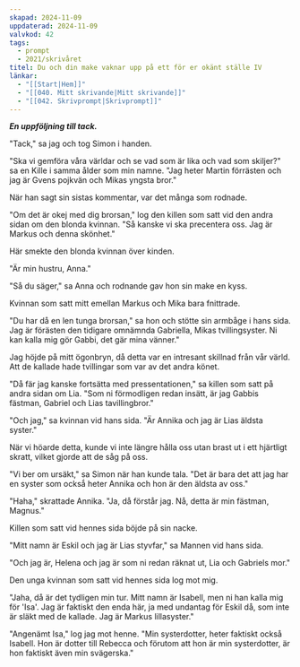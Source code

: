 ```yaml
---
skapad: 2024-11-09
uppdaterad: 2024-11-09
valvkod: 42
tags:
  - prompt
  - 2021/skrivåret
titel: Du och din make vaknar upp på ett för er okänt ställe IV
länkar:
  - "[[Start|Hem]]"
  - "[[040. Mitt skrivande|Mitt skrivande]]"
  - "[[042. Skrivprompt|Skrivprompt]]"
---
```

***En uppföljning till tack.***

"Tack," sa jag och tog Simon i handen.

"Ska vi gemföra våra världar och se vad som är lika och vad som skiljer?" sa en Kille i samma ålder som min namne. "Jag heter Martin förrästen och jag är Gvens pojkvän och Mikas yngsta bror."

När han sagt sin sistas kommentar, var det många som rodnade.

"Om det är okej med dig brorsan," log den killen som satt vid den andra sidan om den blonda kvinnan. "Så kanske vi ska precentera oss. Jag är Markus och denna skönhet." 

Här smekte den blonda kvinnan över kinden.

"Är min hustru, Anna."

"Så du säger," sa Anna och rodnande gav hon sin make en kyss.

Kvinnan som satt mitt emellan Markus och Mika bara fnittrade.

"Du har då en len tunga brorsan," sa hon och stötte sin armbåge i hans sida. Jag är förästen den tidigare omnämnda Gabriella, Mikas tvillingsyster. Ni kan kalla mig gör Gabbi, det gär mina vänner."

Jag höjde på mitt ögonbryn, då detta var en intresant skillnad från vår värld. Att de kallade hade tvillingar som var av det andra könet.

"Då fär jag kanske fortsätta med pressentationen," sa killen som satt på andra sidan om Lia. "Som ni förmodligen redan insätt, är jag Gabbis fästman, Gabriel och Lias tavillingbror."

"Och jag," sa kvinnan vid hans sida. "Är Annika och jag är Lias äldsta syster."

När vi höarde detta, kunde vi inte längre hålla oss utan brast ut i ett hjärtligt skratt, vilket gjorde att de såg på oss.

"Vi ber om ursäkt," sa Simon när han kunde tala. "Det är bara det att jag har en syster som ocksǻ heter Annika och hon är den äldsta av oss."

"Haha," skrattade Annika. "Ja, då förstår jag. Nå, detta är min fästman, Magnus."

Killen som satt vid hennes sida böjde på sin nacke.

"Mitt namn är Eskil och jag är Lias styvfar," sa Mannen vid hans sida.

"Och jag är, Helena och jag är som ni redan räknat ut, Lia och Gabriels mor."

Den unga kvinnan som satt vid hennes sida log mot mig.

"Jaha, då är det tydligen min tur. Mitt namn är Isabell, men ni han kalla mig för 'Isa'. Jag är faktiskt den enda här, ja med undantag för Eskil då, som inte är släkt med de kallade. Jag är Markus lillasyster."

"Angenämt Isa," log jag mot henne. "Min systerdotter, heter faktiskt också Isabell. Hon är dotter till Rebecca och förutom att hon är min systerdotter, är hon faktiskt även min svägerska."